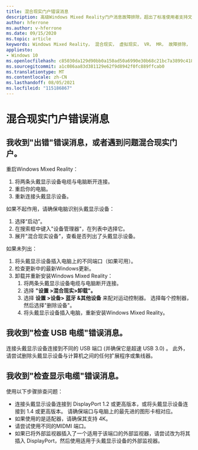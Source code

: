 ```yaml
---
title: 混合现实门户错误消息
description: 高级Windows Mixed Reality门户消息故障排除，超出了标准使用者支持文档。
author: hferrone
ms.author: v-hferrone
ms.date: 09/15/2020
ms.topic: article
keywords: Windows Mixed Reality， 混合现实， 虚拟现实， VR， MR， 故障排除， 错误， 帮助， 支持， 混合现实门户
appliesto:
- Windows 10
ms.openlocfilehash: c85030da129d90bb0a150ad50a6990e30b68c21bc7a3899c4182e87acd4b4fa5
ms.sourcegitcommit: a1c086aa83d381129e62f9d8942f0fc889ffcab0
ms.translationtype: MT
ms.contentlocale: zh-CN
ms.lasthandoff: 08/05/2021
ms.locfileid: "115186867"
---
```

# <a name="mixed-reality-portal-error-messages"></a>混合现实门户错误消息

## <a name="i-got-a-something-went-wrong-error-message-or-im-having-problems-in-the-mixed-reality-portal"></a>我收到"出错"错误消息，或者遇到问题混合现实门户。

重启Windows Mixed Reality：
1. 将两条头戴显示设备电缆与电脑断开连接。
2. 重启你的电脑。
3. 重新连接头戴显示设备。

如果不起作用，请确保电脑识别头戴显示设备：
1. 选择“启动”。
2. 在搜索框中键入"设备管理器"，在列表中选择它。 
3. 展开"混合现实设备"，查看是否列出了头戴显示设备。 

如果未列出：
1. 将头戴显示设备插入电脑上的不同端口（如果可用）。
2. 检查更新中的最新Windows更新。
3. 卸载并重新安装Windows Mixed Reality：
    1. 将两条头戴显示设备电缆与电脑断开连接。
    2. 选择 **"设置 >混合现实>卸载"。**
    3. 选择 **设置 >设备> 蓝牙 &其他设备** 来配对运动控制器。 选择每个控制器，然后选择"删除设备"。
    4. 将头戴显示设备插入电脑，重新安装Windows Mixed Reality。
    
## <a name="im-getting-a-check-your-usb-cable-error-message"></a>我收到"检查 USB 电缆"错误消息。

连接头戴显示设备连接到不同的 USB 端口 (并确保它是超速 USB 3.0) 。 此外，请尝试删除头戴显示设备与计算机之间的任何扩展程序或集线器。

## <a name="im-getting-a-check-your-display-cable-error-message"></a>我收到"检查显示电缆"错误消息。

使用以下步骤排查问题：
* 连接头戴显示设备连接到 DisplayPort 1.2 或更高版本，或将头戴显示设备连接到 1.4 或更高版本。 请确保端口与电脑上的最先进的图形卡相对应。
* 如果使用的是适配器，请确保其支持 4K。
* 请尝试使用不同的MIDMI 端口。
* 如果已将外部监视器插入了一个适用于该端口的外部监视器，请尝试改为将其插入 DisplayPort，然后使用适用于头戴显示设备的外部监视器。
